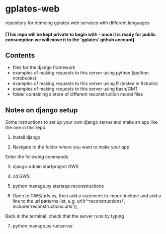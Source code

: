 # gplates-web
repository for demoing gplates web services with different languages

#### [This repo will be kept private to begin with - once it is ready for public consumption we will move it to the 'gplates' github account]

## Contents
- files for the django framework 
- examples of making requests to this server using python (ipython notebooks)
- examples of making requests to this server using R (tested in Rstudio)
- examples of making requests to this server using bash/GMT 
- folder containing a store of different reconstruction model files

## Notes on django setup
Some instructions to set up your own django server and make an app like the one in this repo

1. Install django

2. Navigate to the folder where you want to make your app

Enter the following commands 

3. django-admin startproject GWS

4. cd GWS

5. python manage.py startapp reconstructions

6. Open to GWS/urls.py, then add a statement to import include
and add a line to the url patterns list, 
e.g. url(r'^reconstructions/', include('reconstructions.urls')),

Back in the terminal, check that the server runs by typing

7. python manage.py runserver



